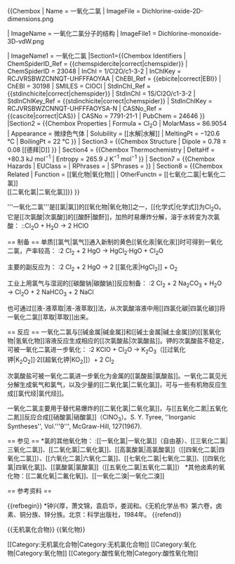 {{Chembox
|   Name = 一氧化二氯
|   ImageFile = Dichlorine-oxide-2D-dimensions.png
<!-- | ImageSize = 140px -->
|   ImageName = 一氧化二氯分子的结构
|   ImageFile1 = Dichlorine-monoxide-3D-vdW.png
<!-- | ImageSize1 = 120px  -->
|   ImageName1 = 一氧化二氯
|Section1={{Chembox Identifiers
| ChemSpiderID_Ref = {{chemspidercite|correct|chemspider}}
| ChemSpiderID = 23048
| InChI = 1/Cl2O/c1-3-2
| InChIKey = RCJVRSBWZCNNQT-UHFFFAOYAA
| ChEBI_Ref = {{ebicite|correct|EBI}}
| ChEBI = 30198
| SMILES = ClOCl
| StdInChI_Ref = {{stdinchicite|correct|chemspider}}
| StdInChI = 1S/Cl2O/c1-3-2
| StdInChIKey_Ref = {{stdinchicite|correct|chemspider}}
| StdInChIKey = RCJVRSBWZCNNQT-UHFFFAOYSA-N
| CASNo_Ref = {{cascite|correct|CAS}}
| CASNo = 7791-21-1
| PubChem = 24646
  }}
|Section2 = {{Chembox Properties
|   Formula = Cl<sub>2</sub>O
|   MolarMass = 86.9054 
|   Appearance = 微绿色气体
|   Solubility = [[水解|水解]]
|   MeltingPt = −120.6 °C
|   BoilingPt = 22 °C
  }}
| Section3 = {{Chembox Structure
|   Dipole = 0.78 ± 0.08 [[德拜|D]]
  }}
| Section4 = {{Chembox Thermochemistry
|   DeltaHf = +80.3 kJ mol<sup>−1</sup>
|   Entropy = 265.9 J K<sup>−1</sup> mol<sup>−1</sup>
  }}
| Section7 = {{Chembox Hazards
|   EUClass = 
|   RPhrases = 
|   SPhrases = 
  }}
| Section8 = {{Chembox Related
|   Function = [[氧化物|氧化物]]
|   OtherFunctn = [[七氧化二氯|七氧化二氯]]<br />[[二氧化氯|二氧化氯]]}}
}}

'''一氧化二氯'''是[[氯|氯]]的[[氧化物|氧化物]]之一，[[化学式|化学式]]为Cl<sub>2</sub>O。它是[[次氯酸|次氯酸]]的[[酸酐|酸酐]]，加热时易爆炸分解，溶于水转变为次氯酸：
::Cl<sub>2</sub>O + H<sub>2</sub>O → 2 HClO

== 制备 ==
单质[[氯气|氯气]]通入新制的黄色[[氧化汞|氧化汞]]时可得到一氧化二氯，产率较高：
:2 Cl<sub>2</sub> + 2 HgO → HgCl<sub>2</sub>·HgO + Cl<sub>2</sub>O

主要的副反应为：
:2 Cl<sub>2</sub> + 2 HgO → 2 [[氯化汞|HgCl<sub>2</sub>]] + O<sub>2</sub>

工业上用氯气与湿润的[[碳酸钠|碳酸钠]]反应制备：
:2 Cl<sub>2</sub> + 2 Na<sub>2</sub>CO<sub>3</sub> + H<sub>2</sub>O → Cl<sub>2</sub>O + 2 NaHCO<sub>3</sub> + 2 NaCl

也可通过[[液-液萃取|液-液萃取]]法，从次氯酸溶液中用[[四氯化碳|四氯化碳]]将一氧化二氯[[萃取|萃取]]出来。

== 反应 ==
一氧化二氯与[[碱金属|碱金属]]和[[碱土金属|碱土金属]]的[[氢氧化物|氢氧化物]]溶液反应生成相应的[[次氯酸盐|次氯酸盐]]。钾的次氯酸盐不稳定，可被一氧化二氯进一步氧化：
:2 KClO + Cl<sub>2</sub>O → K<sub>2</sub>O<sub>3</sub>（[[过氧化钾|K<sub>2</sub>O<sub>2</sub>]]·2[[超氧化钾|KO<sub>2</sub>]]）+ 2 Cl<sub>2</sub>

次氯酸盐可被一氧化二氯进一步氧化为金属的[[氯酸盐|氯酸盐]]。一氧化二氯见光分解生成氧气和氯气，以及少量的[[二氧化氯|二氧化氯]]，可与一些有机物反应生成[[氯代烃|氯代烃]]。

一氧化二氯主要用于替代易爆炸的[[二氧化氯|二氧化氯]]，与[[五氧化二氮|五氧化二氮]]反应合成[[硝酸氯|硝酸氯]]（ClNO<sub>3</sub>）。<ref>S. Y. Tyree, ''Inorganic Syntheses'', Vol.'''9''', McGraw-Hill, 127(1967).</ref>

== 参见 ==
*氯的其他氧化物：
:[[一氧化氯|一氧化氯]]（自由基）、[[三氧化二氯|三氧化二氯]]、[[二氧化氯|二氧化氯]]、[[高氯酸氯|高氯酸氯]]（[[四氧化二氯|四氧化二氯]]）、[[六氧化二氯|六氧化二氯]]、[[七氧化二氯|七氧化二氯]]、[[四氧化氯|四氧化氯]]、[[氯酸氯|氯酸氯]]（[[五氧化二氯|五氧化二氯]]）
*其他卤素的氧化物：[[二氟化氧|二氟化氧]]、[[一氧化二溴|一氧化二溴]]

== 参考资料 ==
<div class="references-small">
<references/>
</div>
{{refbegin}}
*钟兴厚，萧文锦，袁启华，娄润和。《无机化学丛书》第六卷，卤素、铜分族、锌分族。北京：科学出版社，1984年。
{{refend}}

{{无机氯化合物}}
{{氧化物}}

[[Category:无机氯化合物|Category:无机氯化合物]]
[[Category:氧化物|Category:氧化物]]
[[Category:酸性氧化物|Category:酸性氧化物]]